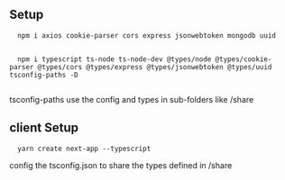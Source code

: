 ## Setup
```
  npm i axios cookie-parser cors express jsonwebtoken mongodb uuid


  npm i typescript ts-node ts-node-dev @types/node @types/cookie-parser @types/cors @types/express @types/jsonwebtoken @types/uuid tsconfig-paths -D
  
```

tsconfig-paths use the config and types in sub-folders like /share





## client Setup
```
  yarn create next-app --typescript
```
config the tsconfig.json to share the types defined in /share